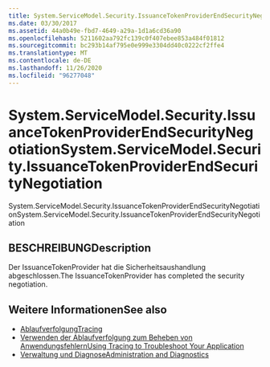 ```yaml
---
title: System.ServiceModel.Security.IssuanceTokenProviderEndSecurityNegotiation
ms.date: 03/30/2017
ms.assetid: 44a0b49e-fbd7-4649-a29a-1d1a6cd36a90
ms.openlocfilehash: 5211602aa792fc139c0f407ebee853a484f01812
ms.sourcegitcommit: bc293b14af795e0e999e3304dd40c0222cf2ffe4
ms.translationtype: MT
ms.contentlocale: de-DE
ms.lasthandoff: 11/26/2020
ms.locfileid: "96277048"
---
```

# <a name="systemservicemodelsecurityissuancetokenproviderendsecuritynegotiation"></a><span data-ttu-id="3f12b-102">System.ServiceModel.Security.IssuanceTokenProviderEndSecurityNegotiation</span><span class="sxs-lookup"><span data-stu-id="3f12b-102">System.ServiceModel.Security.IssuanceTokenProviderEndSecurityNegotiation</span></span>

<span data-ttu-id="3f12b-103">System.ServiceModel.Security.IssuanceTokenProviderEndSecurityNegotiation</span><span class="sxs-lookup"><span data-stu-id="3f12b-103">System.ServiceModel.Security.IssuanceTokenProviderEndSecurityNegotiation</span></span>  
  
## <a name="description"></a><span data-ttu-id="3f12b-104">BESCHREIBUNG</span><span class="sxs-lookup"><span data-stu-id="3f12b-104">Description</span></span>  

 <span data-ttu-id="3f12b-105">Der IssuanceTokenProvider hat die Sicherheitsaushandlung abgeschlossen.</span><span class="sxs-lookup"><span data-stu-id="3f12b-105">The IssuanceTokenProvider has completed the security negotiation.</span></span>  
  
## <a name="see-also"></a><span data-ttu-id="3f12b-106">Weitere Informationen</span><span class="sxs-lookup"><span data-stu-id="3f12b-106">See also</span></span>

- [<span data-ttu-id="3f12b-107">Ablaufverfolgung</span><span class="sxs-lookup"><span data-stu-id="3f12b-107">Tracing</span></span>](index.md)
- [<span data-ttu-id="3f12b-108">Verwenden der Ablaufverfolgung zum Beheben von Anwendungsfehlern</span><span class="sxs-lookup"><span data-stu-id="3f12b-108">Using Tracing to Troubleshoot Your Application</span></span>](using-tracing-to-troubleshoot-your-application.md)
- [<span data-ttu-id="3f12b-109">Verwaltung und Diagnose</span><span class="sxs-lookup"><span data-stu-id="3f12b-109">Administration and Diagnostics</span></span>](../index.md)
